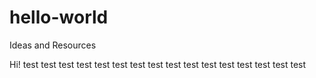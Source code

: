 # hello-world
Ideas and Resources

Hi!
test test test test test test test test 
test test test test test test test test 
